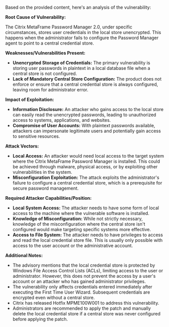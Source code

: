 Based on the provided content, here's an analysis of the vulnerability:

**Root Cause of Vulnerability:**

The Citrix MetaFrame Password Manager 2.0, under specific circumstances, stores user credentials in the local store unencrypted. This happens when the administrator fails to configure the Password Manager agent to point to a central credential store.

**Weaknesses/Vulnerabilities Present:**

- **Unencrypted Storage of Credentials:** The primary vulnerability is storing user passwords in plaintext in a local database file when a central store is not configured.
- **Lack of Mandatory Central Store Configuration:** The product does not enforce or ensure that a central credential store is always configured, leaving room for administrator error.

**Impact of Exploitation:**

- **Information Disclosure:** An attacker who gains access to the local store can easily read the unencrypted passwords, leading to unauthorized access to systems, applications, and websites.
- **Compromise of User Accounts:** With plaintext passwords available, attackers can impersonate legitimate users and potentially gain access to sensitive resources.

**Attack Vectors:**

- **Local Access:** An attacker would need local access to the target system where the Citrix MetaFrame Password Manager is installed. This could be achieved through malware, physical access, or by exploiting other vulnerabilities in the system.
- **Misconfiguration Exploitation:** The attack exploits the administrator's failure to configure a central credential store, which is a prerequisite for secure password management.

**Required Attacker Capabilities/Position:**

- **Local System Access:** The attacker needs to have some form of local access to the machine where the vulnerable software is installed.
- **Knowledge of Misconfiguration:** While not strictly necessary, knowledge of the misconfiguration where the central store isn't configured would make targeting specific systems more effective.
- **Access to File System:** The attacker needs to have privileges to access and read the local credential store file. This is usually only possible with access to the user account or the administrative account.

**Additional Notes:**

- The advisory mentions that the local credential store is protected by Windows File Access Control Lists (ACLs), limiting access to the user or administrator. However, this does not prevent the access by a user's account or an attacker who has gained administrator privileges.
- The vulnerability only affects credentials entered immediately after executing the First Time User Wizard. Subsequent credentials are encrypted even without a central store.
- Citrix has released Hotfix MPME100W001 to address this vulnerability.
- Administrators are recommended to apply the patch and manually delete the local credential store if a central store was never configured before applying the patch.